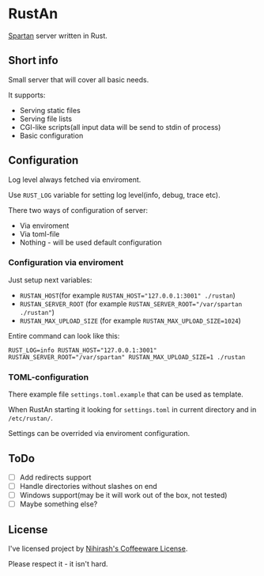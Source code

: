 # RustAn

[Spartan](https://portal.mozz.us/spartan/spartan.mozz.us/) server written in Rust.

## Short info

Small server that will cover all basic needs.

It supports:
 * Serving static files
 * Serving file lists
 * CGI-like scripts(all input data will be send to stdin of process)
 * Basic configuration

## Configuration

Log level always fetched via enviroment. 

Use `RUST_LOG` variable for setting log level(info, debug, trace etc).

There two ways of configuration of server:
 * Via enviroment
 * Via toml-file
 * Nothing - will be used default configuration

### Configuration via enviroment

Just setup next variables:
 * `RUSTAN_HOST`(for example `RUSTAN_HOST="127.0.0.1:3001" ./rustan`)
 * `RUSTAN_SERVER_ROOT` (for example `RUSTAN_SERVER_ROOT="/var/spartan ./rustan"`)
 * `RUSTAN_MAX_UPLOAD_SIZE` (for example `RUSTAN_MAX_UPLOAD_SIZE=1024`)

Entire command can look like this:
```
RUST_LOG=info RUSTAN_HOST="127.0.0.1:3001" RUSTAN_SERVER_ROOT="/var/spartan" RUSTAN_MAX_UPLOAD_SIZE=1 ./rustan
```

### TOML-configuration

There example file `settings.toml.example` that can be used as template.

When RustAn starting it looking for `settings.toml` in current directory and in `/etc/rustan/`. 

Settings can be overrided via enviroment configuration.

## ToDo
 
 - [ ] Add redirects support
 - [ ] Handle directories without slashes on end
 - [ ] Windows support(may be it will work out of the box, not tested)
 - [ ] Maybe something else?

## License

I've licensed project by [Nihirash's Coffeeware License](LICENSE).

Please respect it - it isn't hard.